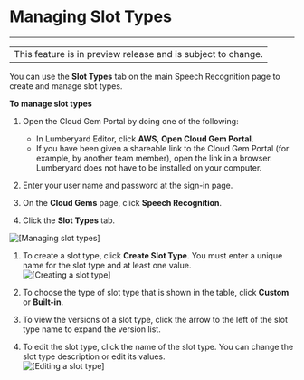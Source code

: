 # Managing Slot Types<a name="cloud-canvas-cloud-gem-speech-recognition-cgp-managing-slot-types"></a>


****  

|  | 
| --- |
| This feature is in preview release and is subject to change\. | 

You can use the **Slot Types** tab on the main Speech Recognition page to create and manage slot types\. 

**To manage slot types**

1. Open the Cloud Gem Portal by doing one of the following:
   + In Lumberyard Editor, click **AWS**, **Open Cloud Gem Portal**\.
   + If you have been given a shareable link to the Cloud Gem Portal \(for example, by another team member\), open the link in a browser\. Lumberyard does not have to be installed on your computer\.

1. Enter your user name and password at the sign\-in page\.

1. On the **Cloud Gems** page, click **Speech Recognition**\.

1. Click the **Slot Types** tab\.

![\[Managing slot types\]](http://docs.aws.amazon.com/lumberyard/latest/userguide/images/cloud-canvas-cloud-gem-speech-recognition-cgp-managing-slot-types-numbered.png)

1. To create a slot type, click **Create Slot Type**\. You must enter a unique name for the slot type and at least one value\.  
![\[Creating a slot type\]](http://docs.aws.amazon.com/lumberyard/latest/userguide/images/cloud-canvas-cloud-gem-speech-recognition-cgp-managing-slot-types-creating.png)

1. To choose the type of slot type that is shown in the table, click **Custom** or **Built\-in**\.

1. To view the versions of a slot type, click the arrow to the left of the slot type name to expand the version list\.

1.  To edit the slot type, click the name of the slot type\. You can change the slot type description or edit its values\.   
![\[Editing a slot type\]](http://docs.aws.amazon.com/lumberyard/latest/userguide/images/cloud-canvas-cloud-gem-speech-recognition-cgp-managing-slot-types-editing.png)